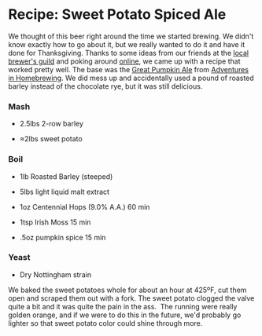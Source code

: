 Recipe: Sweet Potato Spiced Ale
===============================

We thought of this beer right around the time we started brewing. We didn't know exactly how to go about it, but we really wanted to do it and have it done for Thanksgiving. Thanks to some ideas from our friends at the [local brewer's guild](http://aabg.org "Ann Arbor Brewer's Guild") and poking around [online](http://homebrewtalk.com "Homebrew Talk"), we came up with a recipe that worked pretty well. The base was the [Great Pumpkin Ale](http://www.homebrewing.org/The-Great-Pumpkin-Charlie-Brown-Ale_p_593.html) from [Adventures in Homebrewing](http://homebrewing.org "Adventures in Homebrewing"). We did mess up and accidentally used a pound of roasted barley instead of the chocolate rye, but it was still delicious.

### Mash

*   2.5lbs 2-row barley

*   ≈2lbs sweet potato

### Boil

*   1lb Roasted Barley (steeped)

*   5lbs light liquid malt extract

*   1oz Centennial Hops (9.0% A.A.) 60 min

*   1tsp Irish Moss 15 min

*   .5oz pumpkin spice 15 min

### Yeast

*   Dry Nottingham strain

We baked the sweet potatoes whole for about an hour at 425ºF, cut them open and scraped them out with a fork. The sweet potato clogged the valve quite a bit and it was quite the pain in the ass.  The running were really golden orange, and if we were to do this in the future, we'd probably go lighter so that sweet potato color could shine through more.